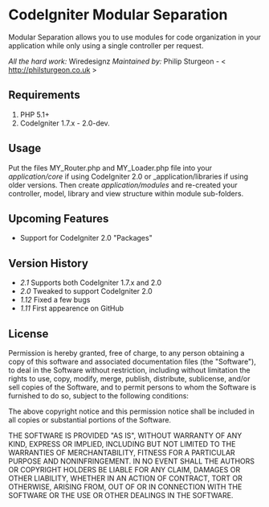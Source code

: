 CodeIgniter Modular Separation
=========================

Modular Separation allows you to use modules for code organization in your
application while only using a single controller per request.

*All the hard work:* Wiredesignz
*Maintained by:* Philip Sturgeon - < http://philsturgeon.co.uk >

Requirements
------------

1. PHP 5.1+
2. CodeIgniter 1.7.x - 2.0-dev.

Usage
-----

Put the files MY\_Router.php and MY\_Loader.php file into your _application/core_
if using CodeIgniter 2.0 or _application/libraries if using older versions. Then
create _application/modules_ and re-created your controller, model, library and
view structure within module sub-folders.

Upcoming Features
-----------------

* Support for CodeIgniter 2.0 "Packages"

Version History
---------------

* _2.1_ Supports both CodeIgniter 1.7.x and 2.0
* _2.0_ Tweaked to support CodeIgniter 2.0
* _1.12_ Fixed a few bugs
* _1.11_ First appearence on GitHub


License
----------

Permission is hereby granted, free of charge, to any person obtaining a copy
of this software and associated documentation files (the "Software"), to deal
in the Software without restriction, including without limitation the rights
to use, copy, modify, merge, publish, distribute, sublicense, and/or sell
copies of the Software, and to permit persons to whom the Software is
furnished to do so, subject to the following conditions:

The above copyright notice and this permission notice shall be included in
all copies or substantial portions of the Software.

THE SOFTWARE IS PROVIDED "AS IS", WITHOUT WARRANTY OF ANY KIND, EXPRESS OR
IMPLIED, INCLUDING BUT NOT LIMITED TO THE WARRANTIES OF MERCHANTABILITY,
FITNESS FOR A PARTICULAR PURPOSE AND NONINFRINGEMENT. IN NO EVENT SHALL THE
AUTHORS OR COPYRIGHT HOLDERS BE LIABLE FOR ANY CLAIM, DAMAGES OR OTHER
LIABILITY, WHETHER IN AN ACTION OF CONTRACT, TORT OR OTHERWISE, ARISING FROM,
OUT OF OR IN CONNECTION WITH THE SOFTWARE OR THE USE OR OTHER DEALINGS IN
THE SOFTWARE.